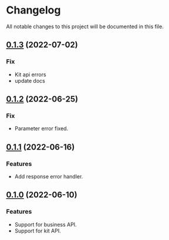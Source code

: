 # Changelog

All notable changes to this project will be documented in this file.

## [0.1.3](https://github.com/sns-sdks/python-tiktok/v0.1.3) (2022-07-02)

### Fix

- Kit api errors
- update docs

## [0.1.2](https://github.com/sns-sdks/python-tiktok/v0.1.2) (2022-06-25)

### Fix

- Parameter error fixed.

## [0.1.1](https://github.com/sns-sdks/python-tiktok/v0.1.1) (2022-06-16)

### Features

- Add response error handler.

## [0.1.0](https://github.com/sns-sdks/python-tiktok/v0.1.0) (2022-06-10)

### Features

- Support for business API.
- Support for kit API.
